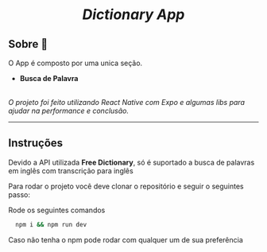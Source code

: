 <i class="devicon-react-original colored">
  <h1 align="center">
    Dictionary App 
  </h1>
</i>

## Sobre 💭

O App é composto por uma unica seção.

- **Busca de Palavra**

<br>

<i class="devicon-react-original colored">
O projeto foi feito utilizando React Native com Expo e algumas libs para ajudar na performance e conclusão.
</i>

---


## Instruções

Devido a API utilizada **Free Dictionary**, só é suportado a busca de palavras em inglês com transcrição para inglês

Para rodar o projeto você deve clonar o repositório e seguir o seguintes passo:


Rode os seguintes comandos

```bash
  npm i && npm run dev
```

Caso não tenha o npm pode rodar com qualquer um de sua preferência


